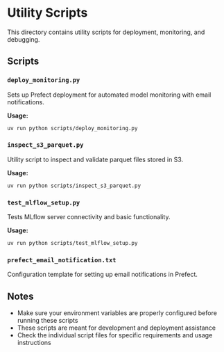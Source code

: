 # Utility Scripts

This directory contains utility scripts for deployment, monitoring, and debugging.

## Scripts

### `deploy_monitoring.py`
Sets up Prefect deployment for automated model monitoring with email notifications.

**Usage:**
```bash
uv run python scripts/deploy_monitoring.py
```

### `inspect_s3_parquet.py`
Utility script to inspect and validate parquet files stored in S3.

**Usage:**
```bash
uv run python scripts/inspect_s3_parquet.py
```

### `test_mlflow_setup.py`
Tests MLflow server connectivity and basic functionality.

**Usage:**
```bash
uv run python scripts/test_mlflow_setup.py
```

### `prefect_email_notification.txt`
Configuration template for setting up email notifications in Prefect.

## Notes

- Make sure your environment variables are properly configured before running these scripts
- These scripts are meant for development and deployment assistance
- Check the individual script files for specific requirements and usage instructions
